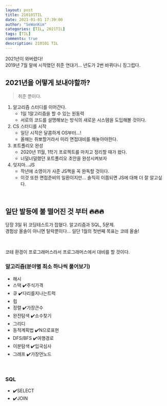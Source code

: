 ```yaml
---
layout: post
title: 210101TIL 
date: 2021-01-01 17:39:00
author: "SeWonKim"
categories: [TIL, 2021TIL]
tags: [TIL]
comments: true
description: 210101 TIL
---
```


2021년이 와버렸다!       
2019년 7월 말에 시작했던 취준 연대기... 년도가 2번 바뀌다니 징그럽다.

## 2021년을 어떻게 보내야할까?

> 취준 뿐이다.

1. 알고리즘 스터디를 이어간다.
   - 1일 1알고리즘을 할 수 있는 원동력
   - 서로의 코드를 설명해보는 방식의 새로운 시스템을 도입해볼 것이다.
2. CS 스터디를 시작
    - 일단 시작은 달콤하게 OS부터...!
    - 올해는 취뽀할거라서 미리 면접대비를 해놓아야한다.
3. 포트폴리오 완성
    - 2020년 11월, 1학기 프로젝트를 마치고 정리할 때가 왔다.
    - 너덜너덜했던 포트폴리오 초안을 완성시켜보자 
4. 잊지마...JS
    - 작년에 소영이가 사준 JS책을 꼭 완독할 것이다.
    - 이것 또한 면접준비의 일환이지만... 솔직히 이쯤되면 JS에 대해 더 잘 알고싶다.

&nbsp;
&nbsp;

## 일단 발등에 불 떨어진 것 부터 🔥🔥🔥

당장 3일 뒤 코딩테스트가 잡혔다. 알고리즘과 SQL, 5문제.       
경험상 올솔이 아니면 탈락뿐이다... 일단 1월의 첫번째 목표는 코테 올솔!

&nbsp;

코테 환경이 프로그래머스라서 프로그래머스에서 대비를 할 것이다.

### 알고리즘(분야별 최소 하나씩 풀어보기)

- 해시
- 스택 ✔️주식가격
- 큐 ✔️다리를지나는트럭
- 힙
- 정렬 ✔️가장큰수
- 완전탐색 ✔️소수찾기
- 그리디
- 동적계획법 ✔️N으로표현
- DFS/BFS ✔️여행경로
- 이분탐색 ✔️입국심사
- 그래프 ✔️가장먼노드 

&nbsp;

### SQL

- ✔️SELECT
- ✔️JOIN

&nbsp;
&nbsp;
